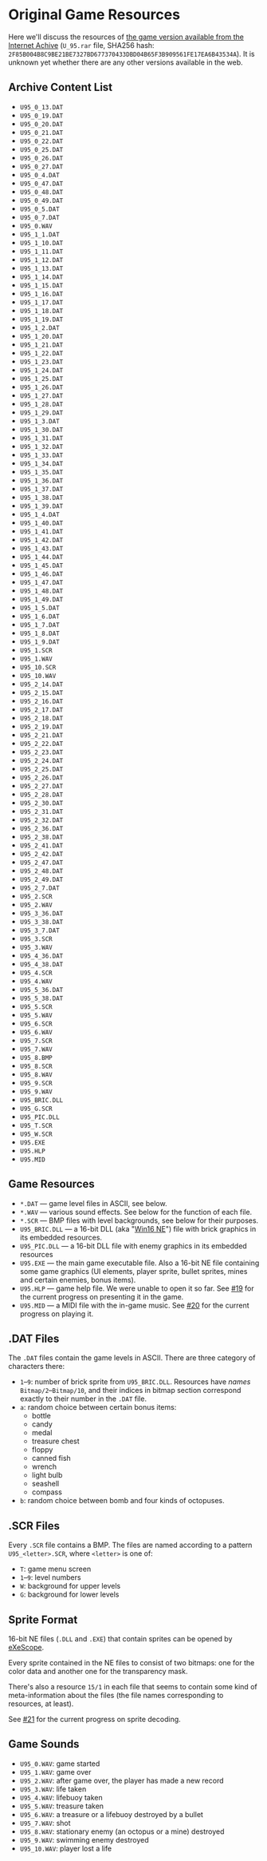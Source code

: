 Original Game Resources
=======================

Here we'll discuss the resources of [the game version available from the Internet Achive][archive.u95] (`U_95.rar` file, SHA256 hash: `2F85B004B8C9BE21BE7327BD677370433DBD04B65F3B909561FE17EA6B43534A`). It is unknown yet whether there are any other versions available in the web.

Archive Content List
--------------------

- `U95_0_13.DAT`
- `U95_0_19.DAT`
- `U95_0_20.DAT`
- `U95_0_21.DAT`
- `U95_0_22.DAT`
- `U95_0_25.DAT`
- `U95_0_26.DAT`
- `U95_0_27.DAT`
- `U95_0_4.DAT`
- `U95_0_47.DAT`
- `U95_0_48.DAT`
- `U95_0_49.DAT`
- `U95_0_5.DAT`
- `U95_0_7.DAT`
- `U95_0.WAV`
- `U95_1_1.DAT`
- `U95_1_10.DAT`
- `U95_1_11.DAT`
- `U95_1_12.DAT`
- `U95_1_13.DAT`
- `U95_1_14.DAT`
- `U95_1_15.DAT`
- `U95_1_16.DAT`
- `U95_1_17.DAT`
- `U95_1_18.DAT`
- `U95_1_19.DAT`
- `U95_1_2.DAT`
- `U95_1_20.DAT`
- `U95_1_21.DAT`
- `U95_1_22.DAT`
- `U95_1_23.DAT`
- `U95_1_24.DAT`
- `U95_1_25.DAT`
- `U95_1_26.DAT`
- `U95_1_27.DAT`
- `U95_1_28.DAT`
- `U95_1_29.DAT`
- `U95_1_3.DAT`
- `U95_1_30.DAT`
- `U95_1_31.DAT`
- `U95_1_32.DAT`
- `U95_1_33.DAT`
- `U95_1_34.DAT`
- `U95_1_35.DAT`
- `U95_1_36.DAT`
- `U95_1_37.DAT`
- `U95_1_38.DAT`
- `U95_1_39.DAT`
- `U95_1_4.DAT`
- `U95_1_40.DAT`
- `U95_1_41.DAT`
- `U95_1_42.DAT`
- `U95_1_43.DAT`
- `U95_1_44.DAT`
- `U95_1_45.DAT`
- `U95_1_46.DAT`
- `U95_1_47.DAT`
- `U95_1_48.DAT`
- `U95_1_49.DAT`
- `U95_1_5.DAT`
- `U95_1_6.DAT`
- `U95_1_7.DAT`
- `U95_1_8.DAT`
- `U95_1_9.DAT`
- `U95_1.SCR`
- `U95_1.WAV`
- `U95_10.SCR`
- `U95_10.WAV`
- `U95_2_14.DAT`
- `U95_2_15.DAT`
- `U95_2_16.DAT`
- `U95_2_17.DAT`
- `U95_2_18.DAT`
- `U95_2_19.DAT`
- `U95_2_21.DAT`
- `U95_2_22.DAT`
- `U95_2_23.DAT`
- `U95_2_24.DAT`
- `U95_2_25.DAT`
- `U95_2_26.DAT`
- `U95_2_27.DAT`
- `U95_2_28.DAT`
- `U95_2_30.DAT`
- `U95_2_31.DAT`
- `U95_2_32.DAT`
- `U95_2_36.DAT`
- `U95_2_38.DAT`
- `U95_2_41.DAT`
- `U95_2_42.DAT`
- `U95_2_47.DAT`
- `U95_2_48.DAT`
- `U95_2_49.DAT`
- `U95_2_7.DAT`
- `U95_2.SCR`
- `U95_2.WAV`
- `U95_3_36.DAT`
- `U95_3_38.DAT`
- `U95_3_7.DAT`
- `U95_3.SCR`
- `U95_3.WAV`
- `U95_4_36.DAT`
- `U95_4_38.DAT`
- `U95_4.SCR`
- `U95_4.WAV`
- `U95_5_36.DAT`
- `U95_5_38.DAT`
- `U95_5.SCR`
- `U95_5.WAV`
- `U95_6.SCR`
- `U95_6.WAV`
- `U95_7.SCR`
- `U95_7.WAV`
- `U95_8.BMP`
- `U95_8.SCR`
- `U95_8.WAV`
- `U95_9.SCR`
- `U95_9.WAV`
- `U95_BRIC.DLL`
- `U95_G.SCR`
- `U95_PIC.DLL`
- `U95_T.SCR`
- `U95_W.SCR`
- `U95.EXE`
- `U95.HLP`
- `U95.MID`

Game Resources
--------------

- `*.DAT` — game level files in ASCII, see below.
- `*.WAV` — various sound effects. See below for the function of each file.
- `*.SCR` — BMP files with level backgrounds, see below for their purposes.
- `U95_BRIC.DLL` — a 16-bit DLL (aka "[Win16 NE][win16-ne]") file with brick graphics in its embedded resources.
- `U95_PIC.DLL` — a 16-bit DLL file with enemy graphics in its embedded resources
- `U95.EXE` — the main game executable file. Also a 16-bit NE file containing some game graphics (UI elements, player sprite, bullet sprites, mines and certain enemies, bonus items).
- `U95.HLP` — game help file. We were unable to open it so far. See [#19][issue.19] for the current progress on presenting it in the game.
- `U95.MID` — a MIDI file with the in-game music. See [#20][issue.20] for the current progress on playing it.

.DAT Files
----------

The `.DAT` files contain the game levels in ASCII. There are three category of characters there:

- `1`–`9`: number of brick sprite from `U95_BRIC.DLL`. Resources have _names_ `Bitmap/2`–`Bitmap/10`, and their indices in bitmap section correspond exactly to their number in the `.DAT` file.
- `a`: random choice between certain bonus items:
    - bottle
    - candy
    - medal
    - treasure chest
    - floppy
    - canned fish
    - wrench
    - light bulb
    - seashell
    - compass
- `b`: random choice between bomb and four kinds of octopuses.

.SCR Files
----------

Every `.SCR` file contains a BMP. The files are named according to a pattern `U95_<letter>.SCR`, where `<letter>` is one of:

- `T`: game menu screen
- `1`–`9`: level numbers
- `W`: background for upper levels
- `G`: background for lower levels

Sprite Format
-------------

16-bit NE files (`.DLL` and `.EXE`) that contain sprites can be opened by [eXeScope][exe-scope].

Every sprite contained in the NE files to consist of two bitmaps: one for the color data and another one for the transparency mask.

There's also a resource `15/1` in each file that seems to contain some kind of meta-information about the files (the file names corresponding to resources, at least).

See [#21][issue.21] for the current progress on sprite decoding.

Game Sounds
-----------

- `U95_0.WAV`: game started
- `U95_1.WAV`: game over
- `U95_2.WAV`: after game over, the player has made a new record
- `U95_3.WAV`: life taken
- `U95_4.WAV`: lifebuoy taken
- `U95_5.WAV`: treasure taken
- `U95_6.WAV`: a treasure or a lifebuoy destroyed by a bullet
- `U95_7.WAV`: shot
- `U95_8.WAV`: stationary enemy (an octopus or a mine) destroyed
- `U95_9.WAV`: swimming enemy destroyed
- `U95_10.WAV`: player lost a life

[archive.u95]: https://archive.org/details/u-95_20230304
[exe-scope]: http://www.filefacts.com/exescope-info
[issue.12]: https://github.com/ForNeVeR/O21/issues/12
[issue.17]: https://github.com/ForNeVeR/O21/issues/17
[issue.19]: https://github.com/ForNeVeR/O21/issues/19
[issue.20]: https://github.com/ForNeVeR/O21/issues/20
[issue.21]: https://github.com/ForNeVeR/O21/issues/21
[issue.24]: https://github.com/ForNeVeR/O21/issues/24
[win16-ne]: https://jeffpar.github.io/kbarchive/kb/065/Q65122/
